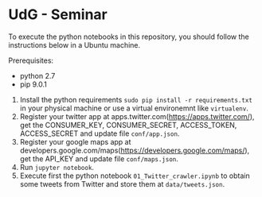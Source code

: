 # UdG - Seminar 

To execute the python notebooks in this repository, you should follow the instructions below in a Ubuntu machine. 

Prerequisites:
- python 2.7
- pip 9.0.1

1. Install the python requirements `sudo pip install -r requirements.txt` in your physical machine or use a virtual environemnt like `virtualenv`. 
2. Register your twitter app at apps.twitter.com(https://apps.twitter.com/), get the CONSUMER_KEY, CONSUMER_SECRET, ACCESS_TOKEN, ACCESS_SECRET and update file `conf/app.json`.
3. Register your google maps app at developers.google.com/maps(https://developers.google.com/maps/), get the API_KEY and update file `conf/maps.json`.
4. Run `jupyter notebook`. 
5. Execute first the python notebook `01_Twitter_crawler.ipynb` to obtain some tweets from Twitter and store them at `data/tweets.json`.